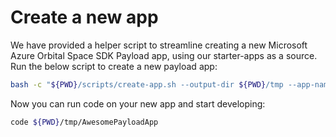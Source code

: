 # Create a new app

We have provided a helper script to streamline creating a new Microsoft Azure Orbital Space SDK Payload app, using our starter-apps as a source.  Run the below script to create a new payload app:

```bash
bash -c "${PWD}/scripts/create-app.sh --output-dir ${PWD}/tmp --app-name AwesomePayloadApp"
```

Now you can run code on your new app and start developing:
```bash
code ${PWD}/tmp/AwesomePayloadApp
```